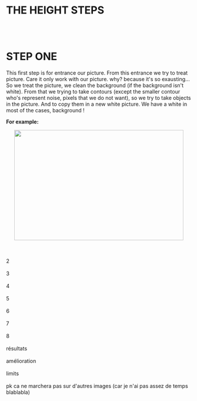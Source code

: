 <h1>THE HEIGHT STEPS</h1>
<br><br>


<strong><h1>STEP ONE</h1></strong>

This first step is for entrance our picture. From this entrance we try to treat picture. Care it only work with our picture. why? because it's so exausting...
<br>
So we treat the picture, we clean the background (if the background isn't white). From that we trying to take contours (except the smaller contour who's represent noise, pixels that we do not want), so we try to take objects in the picture. And to copy them in a new white picture. We have a white in most of the cases, background !

<strong>For example:</strong>

<p align="center">
  <img width="460" height="300" src="https://user-images.githubusercontent.com/54853371/67151961-803a4d00-f2ce-11e9-8b6c-12888f8b0f5c.pngg">
</p>











<br><br>
2
<br><br>
3
<br><br>
4
<br><br>
5
<br><br>
6
<br><br>
7
<br><br>
8
<br><br>
résultats
<br><br>
amélioration
<br><br>
limits
<br><br>
pk ca ne marchera pas sur d'autres images (car je n'ai pas assez de temps blablabla)
<br><br>
